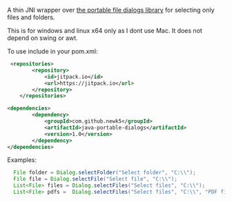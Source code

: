 A thin JNI wrapper over [the portable file dialogs library](https://github.com/samhocevar/portable-file-dialogs) for selecting only files and folders. 

This is for windows and linux x64 only as I dont use Mac. It does not depend on swing or awt.

To use include in your pom.xml:
```xml
 <repositories>
        <repository>
            <id>jitpack.io</id>
            <url>https://jitpack.io</url>
        </repository>
    </repositories>

<dependencies>
        <dependency>
            <groupId>com.github.newk5</groupId>
            <artifactId>java-portable-dialogs</artifactId>
            <version>1.0</version>
        </dependency>
</dependencies>
```

Examples:

```java
  File folder = Dialog.selectFolder("Select folder", "C:\\");
  File file = Dialog.selectFile("Select file", "C:\\");
  List<File> files = Dialog.selectFiles("Select files", "C:\\");
  List<File> pdfs =  Dialog.selectFiles("Select files", "C:\\", "PDF files", "*.pdf");
```
